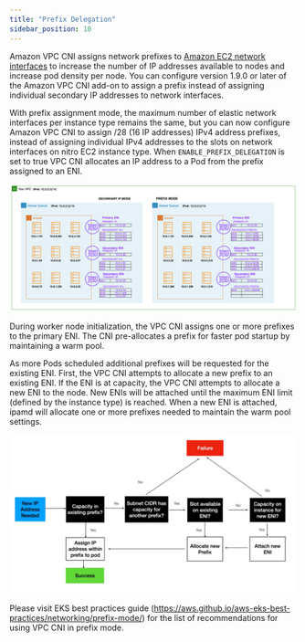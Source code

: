 ```yaml
---
title: "Prefix Delegation"
sidebar_position: 10
---
```


Amazon VPC CNI assigns network prefixes to [Amazon EC2 network interfaces](https://docs.aws.amazon.com/AWSEC2/latest/UserGuide/ec2-prefix-eni.html) to increase the number of IP addresses available to nodes and increase pod density per node. You can configure version 1.9.0 or later of the Amazon VPC CNI add-on to assign a prefix instead of assigning individual secondary IP addresses to network interfaces. 

With prefix assignment mode, the maximum number of elastic network interfaces per instance type remains the same, but you can now configure Amazon VPC CNI to assign /28 (16 IP addresses) IPv4 address prefixes, instead of assigning individual IPv4 addresses to the slots on network interfaces on nitro EC2 instance type. When `ENABLE_PREFIX_DELEGATION` is set to true VPC CNI allocates an IP address to a Pod from the prefix assigned to an ENI. 

![Subnets](prefix_subnets.png)

During worker node initialization, the VPC CNI assigns one or more prefixes to the primary ENI. The CNI pre-allocates a prefix for faster pod startup by maintaining a warm pool. 

As more Pods scheduled additional prefixes will be requested for the existing ENI. First, the VPC CNI attempts to allocate a new prefix to an existing ENI. If the ENI is at capacity, the VPC CNI attempts to allocate a new ENI to the node. New ENIs will be attached until the maximum ENI limit (defined by the instance type) is reached. When a new ENI is attached, ipamd will allocate one or more prefixes needed to maintain the warm pool settings. 

![prefix-flow](prefix_flow.jpeg)

Please visit EKS best practices guide (https://aws.github.io/aws-eks-best-practices/networking/prefix-mode/) for the list of recommendations for using VPC CNI in prefix mode.